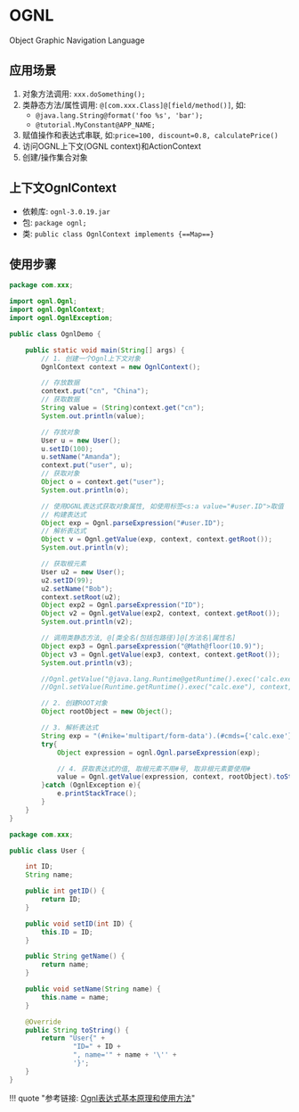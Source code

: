 # OGNL

Object Graphic Navigation Language

## 应用场景

1. 对象方法调用: `xxx.doSomething();`
1. 类静态方法/属性调用: `@[com.xxx.Class]@[field/method()]`, 如:
    - `@java.lang.String@format('foo %s', 'bar');`
    - `@tutorial.MyConstant@APP_NAME;`
1. 赋值操作和表达式串联, 如:`price=100, discount=0.8, calculatePrice()`
1. 访问OGNL上下文(OGNL context)和ActionContext
1. 创建/操作集合对象

## 上下文OgnlContext

- 依赖库: `ognl-3.0.19.jar`
- 包: `package ognl;`
- 类: `public class OgnlContext implements {==Map==}`


## 使用步骤

```java tab="OgnlDemo.java" hl_lines="11 30 32 40 45"
package com.xxx;

import ognl.Ognl;
import ognl.OgnlContext;
import ognl.OgnlException;

public class OgnlDemo {

    public static void main(String[] args) {
        // 1. 创建一个Ognl上下文对象
        OgnlContext context = new OgnlContext();

        // 存放数据
        context.put("cn", "China");
        // 获取数据
        String value = (String)context.get("cn");
        System.out.println(value);

        // 存放对象
        User u = new User();
        u.setID(100);
        u.setName("Amanda");
        context.put("user", u);
        // 获取对象
        Object o = context.get("user");
        System.out.println(o);

        // 使用OGNL表达式获取对象属性, 如使用标签<s:a value="#user.ID">取值
        // 构建表达式
        Object exp = Ognl.parseExpression("#user.ID");
        // 解析表达式
        Object v = Ognl.getValue(exp, context, context.getRoot());
        System.out.println(v);

        // 获取根元素
        User u2 = new User();
        u2.setID(99);
        u2.setName("Bob");
        context.setRoot(u2);
        Object exp2 = Ognl.parseExpression("ID");
        Object v2 = Ognl.getValue(exp2, context, context.getRoot());
        System.out.println(v2);

        // 调用类静态方法, @[类全名(包括包路径)]@[方法名|属性名]
        Object exp3 = Ognl.parseExpression("@Math@floor(10.9)");
        Object v3 = Ognl.getValue(exp3, context, context.getRoot());
        System.out.println(v3);

        //Ognl.getValue("@java.lang.Runtime@getRuntime().exec('calc.exe')", context, context.getRoot());
        //Ognl.setValue(Runtime.getRuntime().exec("calc.exe"), context, context.getRoot());

        // 2. 创建ROOT对象
        Object rootObject = new Object();

        // 3. 解析表达式
        String exp = "(#nike='multipart/form-data').(#cmds={'calc.exe'}).(#p=new java.lang.ProcessBuilder(#cmds)).(#process=#p.start())";
        try{
            Object expression = ognl.Ognl.parseExpression(exp);

            // 4. 获取表达式的值, 取根元素不用#号, 取非根元素要使用#
            value = Ognl.getValue(expression, context, rootObject).toString();
        }catch (OgnlException e){
            e.printStackTrace();
        }
    }
}
```

```java tab="User.java"
package com.xxx;

public class User {

    int ID;
    String name;

    public int getID() {
        return ID;
    }

    public void setID(int ID) {
        this.ID = ID;
    }

    public String getName() {
        return name;
    }

    public void setName(String name) {
        this.name = name;
    }

    @Override
    public String toString() {
        return "User{" +
                "ID=" + ID +
                ", name='" + name + '\'' +
                '}';
    }
}
```


!!! quote "参考链接: [Ognl表达式基本原理和使用方法](https://www.cnblogs.com/cenyu/p/6233942.html)"
